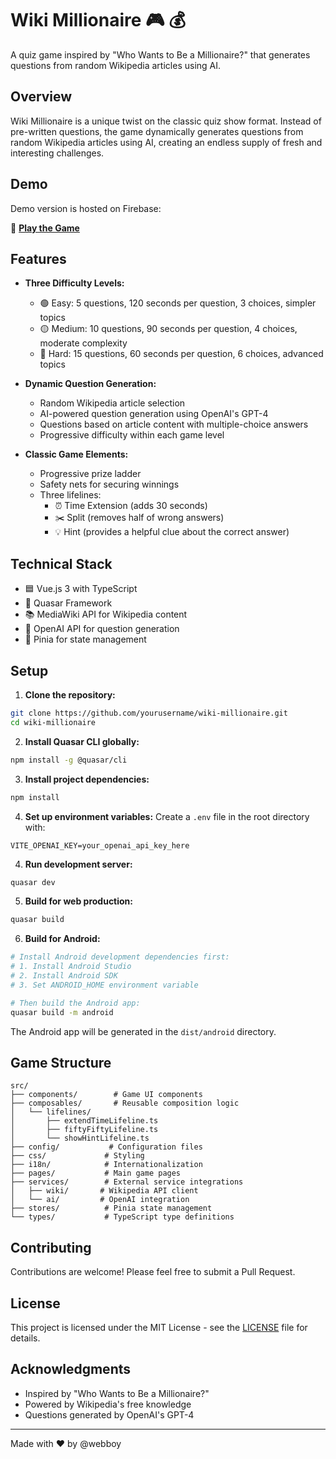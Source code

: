 # Wiki Millionaire 🎮 💰

A quiz game inspired by "Who Wants to Be a Millionaire?" that generates questions from random Wikipedia articles using AI.

## Overview

Wiki Millionaire is a unique twist on the classic quiz show format. Instead of pre-written questions, the game dynamically generates questions from random Wikipedia articles using AI, creating an endless supply of fresh and interesting challenges.

## Demo

Demo version is hosted on Firebase:

🚀 **[Play the Game](https://wiki-milionaire.firebaseapp.com/)**

## Features

- **Three Difficulty Levels:**
    - 🟢 Easy: 5 questions, 120 seconds per question, 3 choices, simpler topics
    - 🟡 Medium: 10 questions, 90 seconds per question, 4 choices, moderate complexity
    - 🔴 Hard: 15 questions, 60 seconds per question, 6 choices, advanced topics

- **Dynamic Question Generation:**
    - Random Wikipedia article selection
    - AI-powered question generation using OpenAI's GPT-4
    - Questions based on article content with multiple-choice answers
    - Progressive difficulty within each game level

- **Classic Game Elements:**
    - Progressive prize ladder
    - Safety nets for securing winnings
    - Three lifelines:
        - ⏰ Time Extension (adds 30 seconds)
        - ✂️ Split (removes half of wrong answers)
        - 💡 Hint (provides a helpful clue about the correct answer)

## Technical Stack

- 🟦 Vue.js 3 with TypeScript
- 🔷 Quasar Framework
- 📚 MediaWiki API for Wikipedia content
- 🤖 OpenAI API for question generation
- 🏪 Pinia for state management

## Setup

1. **Clone the repository:**
```bash
git clone https://github.com/yourusername/wiki-millionaire.git
cd wiki-millionaire
```

2. **Install Quasar CLI globally:**
```bash
npm install -g @quasar/cli
```

3. **Install project dependencies:**
```bash
npm install
```

4. **Set up environment variables:**
   Create a `.env` file in the root directory with:
```env
VITE_OPENAI_KEY=your_openai_api_key_here
```

4. **Run development server:**
```bash
quasar dev
```

5. **Build for web production:**
```bash
quasar build
```

6. **Build for Android:**
```bash
# Install Android development dependencies first:
# 1. Install Android Studio
# 2. Install Android SDK
# 3. Set ANDROID_HOME environment variable

# Then build the Android app:
quasar build -m android
```

The Android app will be generated in the `dist/android` directory.

## Game Structure

```
src/
├── components/        # Game UI components
├── composables/       # Reusable composition logic
│   └── lifelines/
│       ├── extendTimeLifeline.ts
│       ├── fiftyFiftyLifeline.ts
│       └── showHintLifeline.ts
├── config/           # Configuration files
├── css/             # Styling
├── i18n/            # Internationalization
├── pages/           # Main game pages
├── services/        # External service integrations
│   ├── wiki/       # Wikipedia API client
│   └── ai/         # OpenAI integration
├── stores/          # Pinia state management
└── types/           # TypeScript type definitions
```

## Contributing

Contributions are welcome! Please feel free to submit a Pull Request.

## License

This project is licensed under the MIT License - see the [LICENSE](LICENSE) file for details.

## Acknowledgments

- Inspired by "Who Wants to Be a Millionaire?"
- Powered by Wikipedia's free knowledge
- Questions generated by OpenAI's GPT-4

---

Made with ❤️ by @webboy